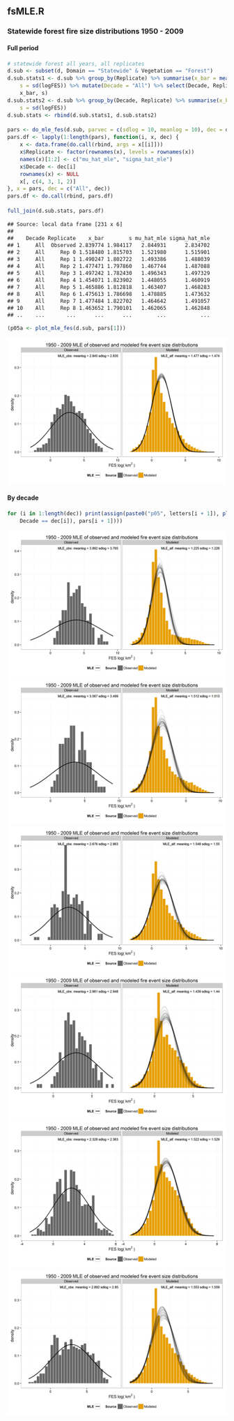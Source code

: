 


##
##
## fsMLE.R









### Statewide forest fire size distributions 1950 - 2009

#### Full period


```r
# statewide forest all years, all replicates
d.sub <- subset(d, Domain == "Statewide" & Vegetation == "Forest")
d.sub.stats1 <- d.sub %>% group_by(Replicate) %>% summarise(x_bar = mean(logFES), 
    s = sd(logFES)) %>% mutate(Decade = "All") %>% select(Decade, Replicate, 
    x_bar, s)
d.sub.stats2 <- d.sub %>% group_by(Decade, Replicate) %>% summarise(x_bar = mean(logFES), 
    s = sd(logFES))
d.sub.stats <- rbind(d.sub.stats1, d.sub.stats2)

pars <- do_mle_fes(d.sub, parvec = c(sdlog = 10, meanlog = 10), dec = dec, by.decade = TRUE)
pars.df <- lapply(1:length(pars), function(i, x, dec) {
    x <- data.frame(do.call(rbind, args = x[[i]]))
    x$Replicate <- factor(rownames(x), levels = rownames(x))
    names(x)[1:2] <- c("mu_hat_mle", "sigma_hat_mle")
    x$Decade <- dec[i]
    rownames(x) <- NULL
    x[, c(4, 3, 1, 2)]
}, x = pars, dec = c("All", dec))
pars.df <- do.call(rbind, pars.df)

full_join(d.sub.stats, pars.df)
```

```
## Source: local data frame [231 x 6]
## 
##    Decade Replicate    x_bar        s mu_hat_mle sigma_hat_mle
## 1     All  Observed 2.839774 1.984117   2.844931      2.834702
## 2     All     Rep 0 1.518480 1.815703   1.521980      1.515901
## 3     All     Rep 1 1.490247 1.802722   1.493386      1.488039
## 4     All     Rep 2 1.477471 1.797860   1.467744      1.487088
## 5     All     Rep 3 1.497242 1.782430   1.496343      1.497329
## 6     All     Rep 4 1.454071 1.823902   1.448055      1.460919
## 7     All     Rep 5 1.465886 1.812818   1.463407      1.468283
## 8     All     Rep 6 1.475613 1.786698   1.478885      1.473632
## 9     All     Rep 7 1.477484 1.822702   1.464642      1.491057
## 10    All     Rep 8 1.463652 1.790101   1.462065      1.462848
## ..    ...       ...      ...      ...        ...           ...
```

```r
(p05a <- plot_mle_fes(d.sub, pars[1]))
```

![](fs_mle3_files/figure-html/mle_sw_forest_all-1.png) 

#### By decade


```r
for (i in 1:length(dec)) print(assign(paste0("p05", letters[i + 1]), plot_mle_fes(subset(d.sub, 
    Decade == dec[i]), pars[i + 1])))
```

![](fs_mle3_files/figure-html/mle_sw_forest_dec-1.png) ![](fs_mle3_files/figure-html/mle_sw_forest_dec-2.png) ![](fs_mle3_files/figure-html/mle_sw_forest_dec-3.png) ![](fs_mle3_files/figure-html/mle_sw_forest_dec-4.png) ![](fs_mle3_files/figure-html/mle_sw_forest_dec-5.png) ![](fs_mle3_files/figure-html/mle_sw_forest_dec-6.png) 
